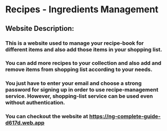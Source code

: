 # Recipes - Ingredients Management


## Website Description:
### This is a website used to manage your recipe-book for different items and also add those items in your shopping list.
### You can add more recipes to your collection and also add and remove items from shopping list according to your needs.
### You just have to enter your email and choose a strong password for signing up in order to use recipe-management service. However, shopping-list service can be used even without authentication.
### You can checkout the website at https://ng-complete-guide-d617d.web.app
